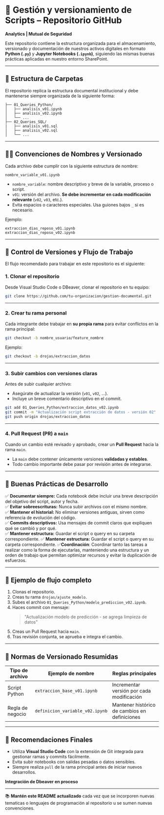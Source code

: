 # 📁 Gestión y versionamiento de Scripts – Repositorio GitHub  
**Analytics | Mutual de Seguridad**  

Este repositorio contiene la estructura organizada para el almacenamiento, versionado y documentación de nuestros activos digitales en formato **Python (`.py`)** y **Jupyter Notebooks (`.ipynb`)**, siguiendo las mismas buenas prácticas aplicadas en nuestro entorno SharePoint.

---

## 📐 Estructura de Carpetas

El repositorio replica la estructura documental institucional y debe mantenerse siempre organizada de la siguiente forma:

```
├── 01_Queries_Python/
│   ├── analisis_v01.ipynb
│   ├── analisis_v02.ipynb
│   └── ...
├── 02_Queries_SQL/
|   ├── analisis_v01.sql
│   ├── analisis_v02.sql
│   └── ...

```

---

## 🧑‍💻 Convenciones de Nombres y Versionado

Cada archivo debe cumplir con la siguiente estructura de nombre:

```
nombre_variable_v01.ipynb
```

- `nombre_variable`: nombre descriptivo y breve de la variable, proceso o script.  
- `v01`: versión del archivo. **Se debe incrementar en cada modificación relevante** (`v02`, `v03`, etc.).  
- Evita espacios o caracteres especiales. Usa guiones bajos `_` si es necesario.

Ejemplo:

```
extraccion_dias_reposo_v01.ipynb
extraccion_dias_reposo_v02.ipynb
```

---

## 🔄 Control de Versiones y Flujo de Trabajo

El flujo recomendado para trabajar en este repositorio es el siguiente:

### 1. Clonar el repositorio  
Desde Visual Studio Code o DBeaver, clonar el repositorio en tu equipo:

```bash
git clone https://github.com/tu-organizacion/gestion-documental.git
```

---

### 2. Crear tu rama personal  
Cada integrante debe trabajar en **su propia rama** para evitar conflictos en la rama principal:

```bash
git checkout -b nombre_usuario/feature_nombre
```

Ejemplo:
```bash
git checkout -b drojas/extraccion_datos
```

---

### 3. Subir cambios con versiones claras  
Antes de subir cualquier archivo:

- Asegúrate de actualizar la versión (`v01`, `v02`, …).  
- Incluye un breve comentario descriptivo en el commit.

```bash
git add 01_Queries_Python/extraccion_datos_v02.ipynb
git commit -m "Actualización script extracción de datos - versión 02"
git push origin drojas/extraccion_datos
```

---

### 4. Pull Request (PR) a `main`  
Cuando un cambio esté revisado y aprobado, crear un **Pull Request** hacia la rama `main`.  
- La `main` debe contener únicamente versiones **validadas y estables**.  
- Todo cambio importante debe pasar por revisión antes de integrarse.

---

## 🧰 Buenas Prácticas de Desarrollo

✅ **Documentar siempre:** Cada notebook debe incluir una breve descripción del objetivo del script, autor y fecha.  
✅ **Evitar sobreescrituras:** Nunca subir archivos con el mismo nombre.  
✅ **Mantener el historial:** No eliminar versiones antiguas, sirven como referencia de evolución del código.  
✅ **Commits descriptivos:** Usa mensajes de commit claros que expliquen qué se cambió y por qué.  
✅ **Mantener estructura:** Guardar el script o query en su carpeta correspondiente.
✅ **Mantener estructura:** Guardar el script o query en su carpeta correspondiente.
✅**Coordinación**: Coordinar tanto las tareas a realizar como la forma de ejecutarlas, manteniendo una estructura y un orden de trabajo que permitan optimizar recursos y evitar la duplicación de esfuerzos.

---

## 🧪 Ejemplo de flujo completo

1. Clonas el repositorio.  
2. Creas tu rama `drojas/ajuste_modelo`.  
3. Subes el archivo `01_Queries_Python/modelo_prediccion_v02.ipynb`.  
4. Haces commit con mensaje:  
   > "Actualización modelo de predicción - se agrega limpieza de datos"  
5. Creas un Pull Request hacia `main`.  
6. Tras revisión conjunta, se aprueba e integra el cambio.

---

## 📜 Normas de Versionado Resumidas

| Tipo de archivo             | Ejemplo de nombre                   | Reglas principales                                  |
|----------------------------|------------------------------------|------------------------------------------------------|
| Script Python             | `extraccion_base_v01.ipynb`        | Incrementar versión por cada modificación           |
| Regla de negocio          | `definicion_variable_v02.ipynb`    | Mantener histórico de cambios en definiciones       |

---

## 📌 Recomendaciones Finales

- Utiliza **Visual Studio Code** con la extensión de Git integrada para gestionar ramas y commits fácilmente.  
- Evita subir notebooks con salidas pesadas o datos sensibles.  
- Siempre realiza `pull` de la rama principal antes de iniciar nuevos desarrollos.

**Integración de Dbeaver en proceso**

---

📚 **Mantén este README actualizado** cada vez que se incorporen nuevas tematicas o lenguajes de programación al repositorio u se sumen nuevas convenciones.